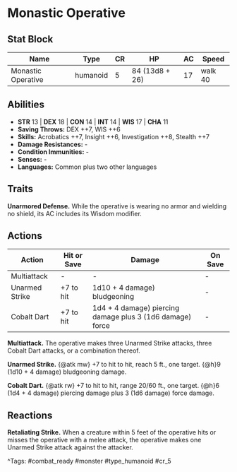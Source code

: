 # Monastic Operative

## Stat Block

| Name | Type | CR | HP | AC | Speed |
|------|------|----|----|----|-------|
| Monastic Operative | humanoid | 5 | 84 (13d8 + 26) | 17 | walk 40 |

## Abilities

- **STR** 13 | **DEX** 18 | **CON** 14 | **INT** 14 | **WIS** 17 | **CHA** 11
- **Saving Throws:** DEX ++7, WIS ++6  
- **Skills:** Acrobatics ++7, Insight ++6, Investigation ++8, Stealth ++7  
- **Damage Resistances:** -  
- **Condition Immunities:** -  
- **Senses:** -  
- **Languages:** Common plus two other languages

## Traits

**Unarmored Defense.** While the operative is wearing no armor and wielding no shield, its AC includes its Wisdom modifier.


## Actions

| Action | Hit or Save | Damage | On Save |
|--------|--------------|--------|----------|
| Multiattack | - | - | - |
| Unarmed Strike | +7 to hit | 1d10 + 4 damage) bludgeoning | - |
| Cobalt Dart | +7 to hit | 1d4 + 4 damage) piercing damage plus 3 (1d6 damage) force | - |

**Multiattack.** The operative makes three Unarmed Strike attacks, three Cobalt Dart attacks, or a combination thereof.

**Unarmed Strike.** {@atk mw} +7 to hit to hit, reach 5 ft., one target. {@h}9 (1d10 + 4 damage) bludgeoning damage.

**Cobalt Dart.** {@atk rw} +7 to hit to hit, range 20/60 ft., one target. {@h}6 (1d4 + 4 damage) piercing damage plus 3 (1d6 damage) force damage.

## Reactions

**Retaliating Strike.** When a creature within 5 feet of the operative hits or misses the operative with a melee attack, the operative makes one Unarmed Strike attack against the attacker.



^Tags: #combat_ready #monster #type_humanoid #cr_5